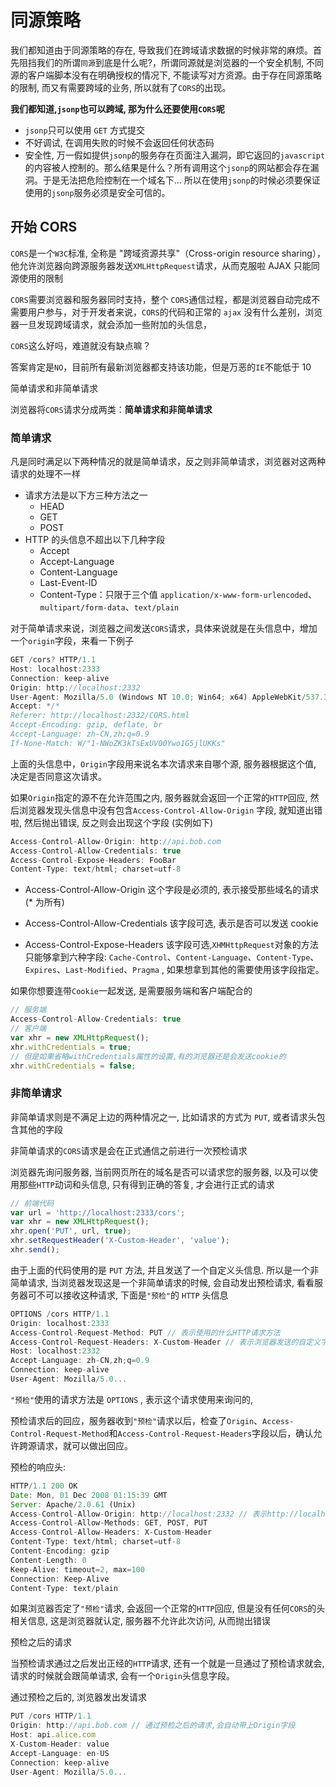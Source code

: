 # 同源策略

我们都知道由于同源策略的存在, 导致我们在跨域请求数据的时候非常的麻烦。首先阻挡我们的所谓`同源`到底是什么呢?，所谓同源就是浏览器的一个安全机制, 不同源的客户端脚本没有在明确授权的情况下, 不能读写对方资源。由于存在同源策略的限制, 而又有需要跨域的业务, 所以就有了`CORS`的出现。

**我们都知道,`jsonp`也可以跨域, 那为什么还要使用`CORS`呢**

*   `jsonp`只可以使用 `GET` 方式提交
*   不好调试, 在调用失败的时候不会返回任何状态码
*   安全性, 万一假如提供`jsonp`的服务存在页面注入漏洞，即它返回的`javascript`的内容被人控制的。那么结果是什么？所有调用这个`jsonp`的网站都会存在漏洞。于是无法把危险控制在一个域名下… 所以在使用`jsonp`的时候必须要保证使用的`jsonp`服务必须是安全可信的。

开始 CORS
-------

`CORS`是一个`W3C`标准, 全称是 "跨域资源共享"（Cross-origin resource sharing），他允许浏览器向跨源服务器发送`XMLHttpRequest`请求，从而克服啦 AJAX 只能同源使用的限制

`CORS`需要浏览器和服务器同时支持，整个 `CORS`通信过程，都是浏览器自动完成不需要用户参与，对于开发者来说，`CORS`的代码和正常的 `ajax` 没有什么差别，浏览器一旦发现跨域请求，就会添加一些附加的头信息，

`CORS`这么好吗，难道就没有缺点嘛？

答案肯定是`NO`，目前所有最新浏览器都支持该功能，但是万恶的`IE`不能低于 10

简单请求和非简单请求

浏览器将`CORS`请求分成两类：**简单请求和非简单请求**

### 简单请求

凡是同时满足以下两种情况的就是简单请求，反之则非简单请求，浏览器对这两种请求的处理不一样

*   请求方法是以下方三种方法之一
    *   HEAD
    *   GET
    *   POST
*   HTTP 的头信息不超出以下几种字段
    *   Accept
    *   Accept-Language
    *   Content-Language
    *   Last-Event-ID
    *   Content-Type：只限于三个值 `application/x-www-form-urlencoded`、`multipart/form-data`、`text/plain`

对于简单请求来说，浏览器之间发送`CORS`请求，具体来说就是在头信息中，增加一个`origin`字段，来看一下例子

```js
GET /cors? HTTP/1.1
Host: localhost:2333
Connection: keep-alive
Origin: http://localhost:2332
User-Agent: Mozilla/5.0 (Windows NT 10.0; Win64; x64) AppleWebKit/537.36 (KHTML, like Gecko) Chrome/71.0.3578.98 Safari/537.36
Accept: */*
Referer: http://localhost:2332/CORS.html
Accept-Encoding: gzip, deflate, br
Accept-Language: zh-CN,zh;q=0.9
If-None-Match: W/"1-NWoZK3kTsExUV00Ywo1G5jlUKKs"
```

上面的头信息中，`Origin`字段用来说名本次请求来自哪个源, 服务器根据这个值, 决定是否同意这次请求。

如果`Origin`指定的源不在允许范围之内, 服务器就会返回一个正常的`HTTP`回应, 然后浏览器发现头信息中没有包含`Access-Control-Allow-Origin` 字段, 就知道出错啦, 然后抛出错误, 反之则会出现这个字段 (实例如下)

```js
Access-Control-Allow-Origin: http://api.bob.com
Access-Control-Allow-Credentials: true
Access-Control-Expose-Headers: FooBar
Content-Type: text/html; charset=utf-8
```

*   Access-Control-Allow-Origin 这个字段是必须的, 表示接受那些域名的请求 (* 为所有)
    
*   Access-Control-Allow-Credentials 该字段可选, 表示是否可以发送 cookie
    
*   Access-Control-Expose-Headers 该字段可选,`XHMHttpRequest`对象的方法只能够拿到六种字段: `Cache-Control`、`Content-Language`、`Content-Type`、`Expires`、`Last-Modified`、`Pragma` , 如果想拿到其他的需要使用该字段指定。
    

如果你想要连带`Cookie`一起发送, 是需要服务端和客户端配合的

```js
// 服务端
Access-Control-Allow-Credentials: true
// 客户端
var xhr = new XMLHttpRequest();
xhr.withCredentials = true;
// 但是如果省略withCredentials属性的设置,有的浏览器还是会发送cookie的
xhr.withCredentials = false;
```

### 非简单请求

非简单请求则是不满足上边的两种情况之一, 比如请求的方式为 `PUT`, 或者请求头包含其他的字段

非简单请求的`CORS`请求是会在正式通信之前进行一次预检请求

浏览器先询问服务器, 当前网页所在的域名是否可以请求您的服务器, 以及可以使用那些`HTTP`动词和头信息, 只有得到正确的答复, 才会进行正式的请求

```js
// 前端代码
var url = 'http://localhost:2333/cors';
var xhr = new XMLHttpRequest();
xhr.open('PUT', url, true);
xhr.setRequestHeader('X-Custom-Header', 'value');
xhr.send();
```

由于上面的代码使用的是 `PUT` 方法, 并且发送了一个自定义头信息. 所以是一个非简单请求, 当浏览器发现这是一个非简单请求的时候, 会自动发出预检请求, 看看服务器可不可以接收这种请求, 下面是`"预检"`的 `HTTP` 头信息

```js
OPTIONS /cors HTTP/1.1
Origin: localhost:2333
Access-Control-Request-Method: PUT // 表示使用的什么HTTP请求方法
Access-Control-Request-Headers: X-Custom-Header // 表示浏览器发送的自定义字段
Host: localhost:2332
Accept-Language: zh-CN,zh;q=0.9
Connection: keep-alive
User-Agent: Mozilla/5.0...
```

`"预检"`使用的请求方法是 `OPTIONS` , 表示这个请求使用来询问的,

预检请求后的回应，服务器收到`"预检"`请求以后，检查了`Origin`、`Access-Control-Request-Method`和`Access-Control-Request-Headers`字段以后，确认允许跨源请求，就可以做出回应。

预检的响应头:

```js
HTTP/1.1 200 OK
Date: Mon, 01 Dec 2008 01:15:39 GMT
Server: Apache/2.0.61 (Unix)
Access-Control-Allow-Origin: http://localhost:2332 // 表示http://localhost:2332可以访问数据
Access-Control-Allow-Methods: GET, POST, PUT      
Access-Control-Allow-Headers: X-Custom-Header    
Content-Type: text/html; charset=utf-8
Content-Encoding: gzip
Content-Length: 0
Keep-Alive: timeout=2, max=100
Connection: Keep-Alive
Content-Type: text/plain
```

如果浏览器否定了`"预检"`请求, 会返回一个正常的`HTTP`回应, 但是没有任何`CORS`的头相关信息, 这是浏览器就认定, 服务器不允许此次访问, 从而抛出错误

预检之后的请求

当预检请求通过之后发出正经的`HTTP`请求, 还有一个就是一旦通过了预检请求就会, 请求的时候就会跟简单请求, 会有一个`Origin`头信息字段。

通过预检之后的, 浏览器发出发请求

```js
PUT /cors HTTP/1.1
Origin: http://api.bob.com // 通过预检之后的请求,会自动带上Origin字段
Host: api.alice.com
X-Custom-Header: value
Accept-Language: en-US
Connection: keep-alive
User-Agent: Mozilla/5.0...
```

